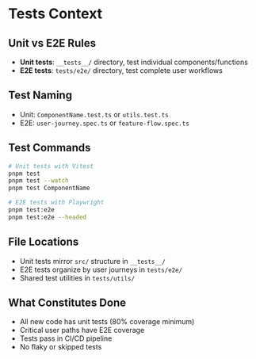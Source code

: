 # Tests Context

## Unit vs E2E Rules

- **Unit tests**: `__tests__/` directory, test individual components/functions
- **E2E tests**: `tests/e2e/` directory, test complete user workflows

## Test Naming

- Unit: `ComponentName.test.ts` or `utils.test.ts`
- E2E: `user-journey.spec.ts` or `feature-flow.spec.ts`

## Test Commands

```bash
# Unit tests with Vitest
pnpm test
pnpm test --watch
pnpm test ComponentName

# E2E tests with Playwright
pnpm test:e2e
pnpm test:e2e --headed
```

## File Locations

- Unit tests mirror `src/` structure in `__tests__/`
- E2E tests organize by user journeys in `tests/e2e/`
- Shared test utilities in `tests/utils/`

## What Constitutes Done

- All new code has unit tests (80% coverage minimum)
- Critical user paths have E2E coverage
- Tests pass in CI/CD pipeline
- No flaky or skipped tests
